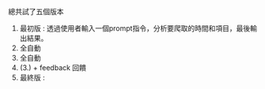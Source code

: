 總共試了五個版本
1. 最初版 : 透過使用者輸入一個prompt指令，分析要爬取的時間和項目，最後輸出結果。
2. 全自動
3. 全自動
4. (3.) + feedback 回饋
5. 最終版 : 